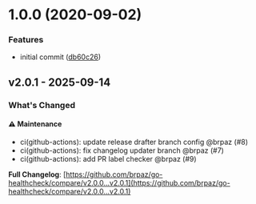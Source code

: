 # 1.0.0 (2020-09-02)

### Features

* initial commit ([db60c26](https://github.com/brpaz/go-healthcheck/commit/db60c26a48027d7db3dc2db1c7902906cd114198))

## v2.0.1 - 2025-09-14

### What's Changed

#### ⚠️ Maintenance

- ci(github-actions): update release drafter branch config @brpaz (#8)
- ci(github-actions): fix changelog updater branch @brpaz (#7)
- ci(github-actions): add PR label checker @brpaz (#9)

**Full Changelog**: [https://github.com/brpaz/go-healthcheck/compare/v2.0.0...v2.0.1](https://github.com/brpaz/go-healthcheck/compare/v2.0.0...v2.0.1)
